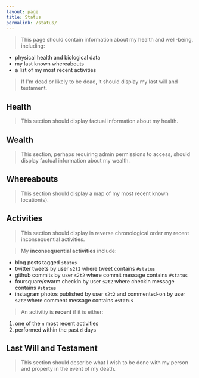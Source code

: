 ```yaml
---
layout: page
title: Status
permalink: /status/
---
```


> This page should contain information about my health and well-being, including:
 + physical health and biological data
 + my last known whereabouts
 + a list of my most recent activities

> If I'm dead or likely to be dead, it should display my last will and testament.

## Health

> This section should display factual information about my health.

## Wealth

> This section, perhaps requiring admin permissions to access, should display factual information about my wealth.

## Whereabouts

> This section should display a map of my most recent known location(s).

## Activities

> This section should display in reverse chronological order my recent inconsequential activities.

> My **inconsequential activities** include:
 + blog posts tagged `status`
 + twitter tweets by user `s2t2` where tweet contains `#status`
 + github commits by user `s2t2` where commit message contains `#status`
 + foursquare/swarm checkin by user `s2t2` where checkin message contains `#status`
 + instagram photos published by user `s2t2` and commented-on by user `s2t2` where comment message contains `#status` 

> An activitiy is **recent** if it is either:
 1. one of the `n` most recent activities
 2. performed within the past `d` days

## Last Will and Testament

> This section should describe what I wish to be done with my person and property in the event of my death.
